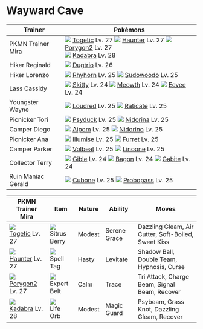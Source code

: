 # Wayward Cave

Trainer                    | Pokémons
---                        | ---
PKMN Trainer Mira          | ![][176]  [Togetic] Lv. 27  ![][093]  [Haunter] Lv. 27  ![][233]  [Porygon2] Lv. 27 <br> ![][064]  [Kadabra] Lv. 28
Hiker Reginald             | ![][051]  [Dugtrio] Lv. 26
Hiker Lorenzo              | ![][111]  [Rhyhorn] Lv. 25  ![][185]  [Sudowoodo] Lv. 25
Lass Cassidy               | ![][300]  [Skitty] Lv. 24  ![][052]  [Meowth] Lv. 24  ![][133]  [Eevee] Lv. 24
Youngster Wayne            | ![][294]  [Loudred] Lv. 25  ![][020]  [Raticate] Lv. 25
Picnicker Tori             | ![][054]  [Psyduck] Lv. 25  ![][030]  [Nidorina] Lv. 25
Camper Diego               | ![][190]  [Aipom] Lv. 25  ![][033]  [Nidorino] Lv. 25
Picnicker Ana              | ![][314]  [Illumise] Lv. 25  ![][162]  [Furret] Lv. 25
Camper Parker              | ![][313]  [Volbeat] Lv. 25  ![][264]  [Linoone] Lv. 25
Collector Terry            | ![][443]  [Gible] Lv. 24  ![][371]  [Bagon] Lv. 24  ![][444]  [Gabite] Lv. 24
Ruin Maniac Gerald         | ![][104]  [Cubone] Lv. 25  ![][476]  [Probopass] Lv. 25

PKMN Trainer Mira | Item         | Nature  | Ability       | Moves
---               | ---          | ---     | ---           | ---
![][176]<br> [Togetic] Lv. 27         | ![][sitrus-berry]<br> Sitrus Berry      | Modest   | Serene Grace        | Dazzling Gleam, Air Cutter, Soft-Boiled, Sweet Kiss
![][093]<br> [Haunter] Lv. 27         | ![][spell-tag]<br> Spell Tag            | Hasty    | Levitate            | Shadow Ball, Double Team, Hypnosis, Curse
![][233]<br> [Porygon2] Lv. 27        | ![][expert-belt]<br> Expert Belt        | Calm     | Trace               | Tri Attack, Charge Beam, Signal Beam, Recover
![][064]<br> [Kadabra] Lv. 28         | ![][life-orb]<br> Life Orb              | Modest   | Magic Guard         | Psybeam, Grass Knot, Dazzling Gleam, Recover


[Raticate]: /pokemon_changes/020/
[Nidorina]: /pokemon_changes/030/
[Nidorino]: /pokemon_changes/033/
[Dugtrio]: /pokemon_changes/051/
[Meowth]: /pokemon_changes/052/
[Psyduck]: /pokemon_changes/054/
[Kadabra]: /pokemon_changes/064/
[Haunter]: /pokemon_changes/093/
[Cubone]: /pokemon_changes/104/
[Rhyhorn]: /pokemon_changes/111/
[Eevee]: /pokemon_changes/133/
[Furret]: /pokemon_changes/162/
[Togetic]: /pokemon_changes/176/
[Sudowoodo]: /pokemon_changes/185/
[Aipom]: /pokemon_changes/190/
[Porygon2]: /pokemon_changes/233/
[Linoone]: /pokemon_changes/264/
[Loudred]: /pokemon_changes/294/
[Skitty]: /pokemon_changes/300/
[Volbeat]: /pokemon_changes/313/
[Illumise]: /pokemon_changes/314/
[Bagon]: /pokemon_changes/371/
[Gible]: /pokemon_changes/443/
[Gabite]: /pokemon_changes/444/
[Probopass]: /pokemon_changes/476/
[expert-belt]: /img/items/expert-belt.png
[life-orb]: /img/items/life-orb.png
[sitrus-berry]: /img/items/sitrus-berry.png
[spell-tag]: /img/items/spell-tag.png
[020]: /img/pokemon/020.png
[030]: /img/pokemon/030.png
[033]: /img/pokemon/033.png
[051]: /img/pokemon/051.png
[052]: /img/pokemon/052.png
[054]: /img/pokemon/054.png
[064]: /img/pokemon/064.png
[093]: /img/pokemon/093.png
[104]: /img/pokemon/104.png
[111]: /img/pokemon/111.png
[133]: /img/pokemon/133.png
[162]: /img/pokemon/162.png
[176]: /img/pokemon/176.png
[185]: /img/pokemon/185.png
[190]: /img/pokemon/190.png
[233]: /img/pokemon/233.png
[264]: /img/pokemon/264.png
[294]: /img/pokemon/294.png
[300]: /img/pokemon/300.png
[313]: /img/pokemon/313.png
[314]: /img/pokemon/314.png
[371]: /img/pokemon/371.png
[443]: /img/pokemon/443.png
[444]: /img/pokemon/444.png
[476]: /img/pokemon/476.png
